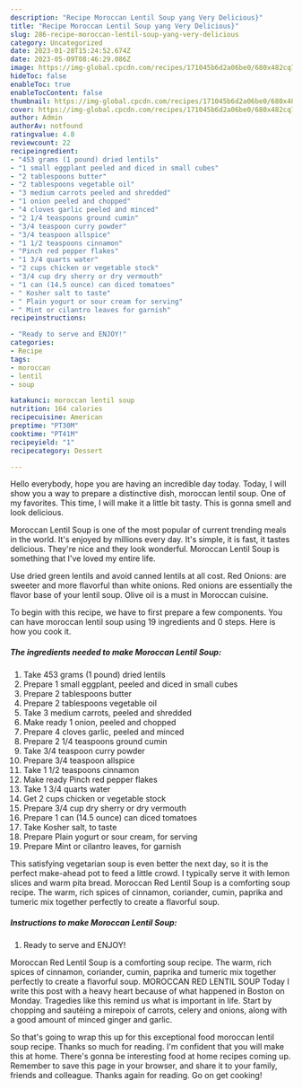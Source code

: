 ```yaml
---
description: "Recipe Moroccan Lentil Soup yang Very Delicious}"
title: "Recipe Moroccan Lentil Soup yang Very Delicious}"
slug: 286-recipe-moroccan-lentil-soup-yang-very-delicious
category: Uncategorized
date: 2023-01-28T15:24:52.674Z
date: 2023-05-09T08:46:29.086Z
image: https://img-global.cpcdn.com/recipes/171045b6d2a06be0/680x482cq70/moroccan-lentil-soup-recipe-main-photo.jpg
hideToc: false
enableToc: true
enableTocContent: false
thumbnail: https://img-global.cpcdn.com/recipes/171045b6d2a06be0/680x482cq70/moroccan-lentil-soup-recipe-main-photo.jpg
cover: https://img-global.cpcdn.com/recipes/171045b6d2a06be0/680x482cq70/moroccan-lentil-soup-recipe-main-photo.jpg
author: Admin
authorAv: notfound
ratingvalue: 4.8
reviewcount: 22
recipeingredient:
- "453 grams (1 pound) dried lentils"
- "1 small eggplant peeled and diced in small cubes"
- "2 tablespoons butter"
- "2 tablespoons vegetable oil"
- "3 medium carrots peeled and shredded"
- "1 onion peeled and chopped"
- "4 cloves garlic peeled and minced"
- "2 1/4 teaspoons ground cumin"
- "3/4 teaspoon curry powder"
- "3/4 teaspoon allspice"
- "1 1/2 teaspoons cinnamon"
- "Pinch red pepper flakes"
- "1 3/4 quarts water"
- "2 cups chicken or vegetable stock"
- "3/4 cup dry sherry or dry vermouth"
- "1 can (14.5 ounce) can diced tomatoes"
- " Kosher salt to taste"
- " Plain yogurt or sour cream for serving"
- " Mint or cilantro leaves for garnish"
recipeinstructions:

- "Ready to serve and ENJOY!"
categories:
- Recipe
tags:
- moroccan
- lentil
- soup

katakunci: moroccan lentil soup 
nutrition: 164 calories
recipecuisine: American
preptime: "PT30M"
cooktime: "PT41M"
recipeyield: "1"
recipecategory: Dessert

---
```



Hello everybody, hope you are having an incredible day today. Today, I will show you a way to prepare a distinctive dish, moroccan lentil soup. One of my favorites. This time, I will make it a little bit tasty. This is gonna smell and look delicious.

Moroccan Lentil Soup is one of the most popular of current trending meals in the world. It's enjoyed by millions every day. It's simple, it is fast, it tastes delicious. They're nice and they look wonderful. Moroccan Lentil Soup is something that I've loved my entire life.

Use dried green lentils and avoid canned lentils at all cost. Red Onions: are sweeter and more flavorful than white onions. Red onions are essentially the flavor base of your lentil soup. Olive oil is a must in Moroccan cuisine.


To begin with this recipe, we have to first prepare a few components. You can have moroccan lentil soup using 19 ingredients and 0 steps. Here is how you cook it.

<!--inarticleads1-->

##### The ingredients needed to make Moroccan Lentil Soup:

1. Take 453 grams (1 pound) dried lentils
1. Prepare 1 small eggplant, peeled and diced in small cubes
1. Prepare 2 tablespoons butter
1. Prepare 2 tablespoons vegetable oil
1. Take 3 medium carrots, peeled and shredded
1. Make ready 1 onion, peeled and chopped
1. Prepare 4 cloves garlic, peeled and minced
1. Prepare 2 1/4 teaspoons ground cumin
1. Take 3/4 teaspoon curry powder
1. Prepare 3/4 teaspoon allspice
1. Take 1 1/2 teaspoons cinnamon
1. Make ready Pinch red pepper flakes
1. Take 1 3/4 quarts water
1. Get 2 cups chicken or vegetable stock
1. Prepare 3/4 cup dry sherry or dry vermouth
1. Prepare 1 can (14.5 ounce) can diced tomatoes
1. Take  Kosher salt, to taste
1. Prepare  Plain yogurt or sour cream, for serving
1. Prepare  Mint or cilantro leaves, for garnish


This satisfying vegetarian soup is even better the next day, so it is the perfect make-ahead pot to feed a little crowd. I typically serve it with lemon slices and warm pita bread. Moroccan Red Lentil Soup is a comforting soup recipe. The warm, rich spices of cinnamon, coriander, cumin, paprika and tumeric mix together perfectly to create a flavorful soup. 

<!--inarticleads2-->

##### Instructions to make Moroccan Lentil Soup:


1. Ready to serve and ENJOY!

Moroccan Red Lentil Soup is a comforting soup recipe. The warm, rich spices of cinnamon, coriander, cumin, paprika and tumeric mix together perfectly to create a flavorful soup. MOROCCAN RED LENTIL SOUP Today I write this post with a heavy heart because of what happened in Boston on Monday. Tragedies like this remind us what is important in life. Start by chopping and sautéing a mirepoix of carrots, celery and onions, along with a good amount of minced ginger and garlic. 

So that's going to wrap this up for this exceptional food moroccan lentil soup recipe. Thanks so much for reading. I'm confident that you will make this at home. There's gonna be interesting food at home recipes coming up. Remember to save this page in your browser, and share it to your family, friends and colleague. Thanks again for reading. Go on get cooking!
